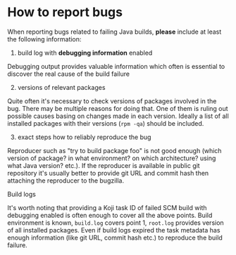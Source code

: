 How to report bugs
==================

When reporting bugs related to failing Java builds, **please** include
at least the following information:

1. build log with **debugging information** enabled

Debugging output provides valuable information which often is
essential to discover the real cause of the build failure

2. versions of relevant packages

Quite often it's necessary to check versions of packages involved in
the bug.  There may be multiple reasons for doing that.  One of them
is ruling out possible causes basing on changes made in each version.
Ideally a list of all installed packages with their versions (`rpm
-qa`) should be included.

3. exact steps how to reliably reproduce the bug

Reproducer such as "try to build package foo" is not good enough
(which version of package? in what environment? on which architecture?
using what Java version? etc.).  If the reproducer is available in
public git repository it's usually better to provide git URL and
commit hash then attaching the reproducer to the bugzilla.

Build logs

It's worth noting that providing a Koji task ID of failed SCM build
with debugging enabled is often enough to cover all the above points.
Build environment is known, `build.log` covers point 1, `root.log`
provides version of all installed packages.  Even if build logs
expired the task metadata has enough information (like git URL, commit
hash etc.) to reproduce the build failure.
